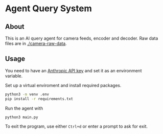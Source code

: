 # Agent Query System

## About
This is an AI query agent for camera feeds, encoder and decoder. Raw data files are in [./camera-raw-data](./camera-raw-data).

## Usage
You need to have an [Anthropic API key](https://docs.anthropic.com/en/docs/get-started) and set it as an environment variable.

Set up a virtual enviroment and install required packages.
```bash
python3 -m venv .env
pip install -r requirements.txt
```

Run the agent with
```bash
python3 main.py
```

To exit the program, use either `Ctrl+d` or enter a prompt to ask for exit.
